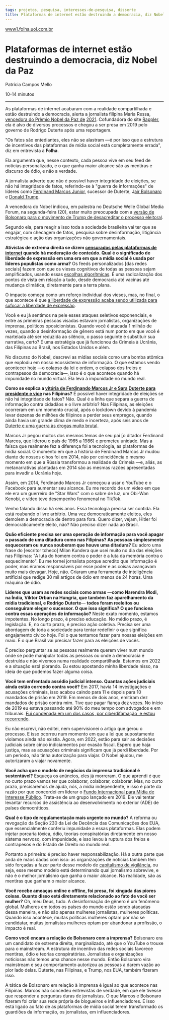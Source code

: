 ```yaml
---
tags: projetos, pesquisa, interesses-de-pesquisa, disserte
title: Plataformas de internet estão destruindo a democracia, diz Nobel da Paz
---
```


[www1.folha.uol.com.br](https://www1.folha.uol.com.br/poder/2022/06/plataformas-de-internet-estao-destruindo-a-democracia-diz-nobel-da-paz.shtml)

# Plataformas de internet estão destruindo a democracia, diz Nobel da Paz

Patrícia Campos Mello

10-14 minutos

---

As plataformas de internet acabaram com a realidade compartilhada e estão destruindo a democracia, alerta a jornalista filipina Maria Ressa, [vencedora do Prêmio Nobel da Paz de](https://www1.folha.uol.com.br/mundo/2021/10/nobel-da-paz-de-2021-vai-para-jornalistas-maria-ressa-e-dmitry-muratov.shtml) [2021](https://www1.folha.uol.com.br/mundo/2021/10/nobel-da-paz-de-2021-vai-para-jornalistas-maria-ressa-e-dmitry-muratov.shtml). Cofundadora do site [Rappler](https://www.rappler.com/), ela é alvo de diversos processos e chegou a ser presa em 2019 pelo governo de Rodrigo Duterte após uma reportagem.

"Os fatos são entediantes, eles não se alastram —é por isso que a estrutura de incentivos das plataformas de mídia social está completamente errada", diz em entrevista à **Folha**.

Ela argumenta que, nesse contexto, cada pessoa vive em seu feed de notícias personalizado, e o que ganha maior alcance são as mentiras e discurso de ódio, e não a verdade.

A jornalista adverte que não é possível haver integridade de eleições, se não há integridade de fatos, referindo-se à "guerra de informações" de líderes como [Ferdinand Marcos Junior](https://www1.folha.uol.com.br/mundo/2022/05/filho-de-ex-ditador-das-filipinas-lidera-contagem-com-folga-e-deve-se-eleger-presidente.shtml), sucessor de Duterte, J[air Bolsonaro](https://www1.folha.uol.com.br/folha-topicos/jair-bolsonaro) e [Donald Trump](https://www1.folha.uol.com.br/folha-topicos/donald-trump).

A vencedora do Nobel indicou, em palestra no Deutsche Welle Global Media Forum, na segunda-feira (20), estar muito preocupada com a [versão de Bolsonaro para o movimento de Trump de desacreditar o processo eleitoral](https://www1.folha.uol.com.br/opiniao/2021/09/bolsonaro-deve-triunfar-com-golpe-preventivo-que-trump-tentou.shtml).

Segundo ela, para reagir a isso toda a sociedade brasileira vai ter que se engajar, com checagem de fatos, pesquisa sobre desinformação, litigância estratégica e ação das organizações não governamentais.

**Ativistas de extrema direita se dizem [censurados pelas plataformas de internet](https://www1.folha.uol.com.br/poder/2022/06/defesa-da-liberdade-de-expressao-por-bolsonaro-e-armadilha-dizem-especialistas.shtml) quando há moderação de conteúdo. Qual é o significado de liberdade de expressão em uma era em que a mídia social é usada por líderes populistas como arma?** Os feeds personalizados [das redes sociais] fazem com que os vieses cognitivos de todas as pessoas sejam amplificados, usando essas [escolhas algorítmicas](https://www1.folha.uol.com.br/opiniao/2021/08/a-ditadura-do-algoritmo.shtml). É uma radicalização dos pontos de vista em relação a tudo, desde democracia até vacinas até mudança climática, diretamente para a terra plana.

O impacto começa como um reforço individual dos vieses, mas, no final, o que acontece é que [a liberdade de expressão acaba sendo utilizada para sufocar a liberdade de expressão](https://www1.folha.uol.com.br/poder/2022/06/defesa-da-liberdade-de-expressao-por-bolsonaro-e-armadilha-dizem-especialistas.shtml).

Você e eu já sentimos na pele esses ataques seletivos exponenciais, e entre as primeiras pessoas visadas estavam jornalistas, organizações de imprensa, políticos oposicionistas. Quando você é atacada 1 milhão de vezes, quando a desinformação de gênero está num ponto em que você é martelada até ser reduzida ao silêncio, o passo seguinte é substituir sua narrativa, certo? É uma estratégia que já funcionou da Crimeia à Ucrânia, das Filipinas ao Brasil, nos Estados Unidos e além.

No discurso do Nobel, descrevi as mídias sociais como uma bomba atômica que explodiu em nosso ecossistema de informação. O que estamos vendo acontecer hoje —o colapso da lei e ordem, o colapso dos freios e contrapesos da democracia—, isso é o que acontece quando há impunidade no mundo virtual. Ela leva à impunidade no mundo real.

**Como se explica a [vitória de Ferdinando Marcos Jr e Sara](https://www1.folha.uol.com.br/mundo/2022/05/filho-de-ex-ditador-das-filipinas-lidera-contagem-com-folga-e-deve-se-eleger-presidente.shtml) [Duterte para presidente e vice](https://www1.folha.uol.com.br/mundo/2022/05/filho-de-ex-ditador-das-filipinas-lidera-contagem-com-folga-e-deve-se-eleger-presidente.shtml) nas Filipinas?** É possível haver integridade de eleições se não há integridade de fatos? Não. Qual é a linha que separa a guerra de informação contra cidadãos e o livre arbítrio? Nas Filipinas, as eleições ocorreram em um momento crucial, após o lockdown devido à pandemia levar dezenas de milhões de filipinos a perder seus empregos, quando ainda havia um grande clima de medo e incerteza, após seis anos de [Duterte e uma guerra às drogas muito brutal](https://www1.folha.uol.com.br/mundo/2019/07/filipinas-deixam-de-atualizar-dados-de-mortos-em-operacoes-policiais.shtml).

Marcos Jr pegou muitos dos mesmos temas de seu pai [o ditador Ferdinand Marcos, que liderou o país de 1965 a 1986] e prometeu unidade. Mas a faísca que realmente fez a diferença foi a tecnologia, as plataformas de mídia social. O momento em que a história de Ferdinand Marcos Jr mudou diante de nossos olhos foi em 2014, não por coincidência o mesmo momento em que a Rússia transformou a realidade da Crimeia —e, aliás, as metanarrativas plantadas em 2014 são as mesmas razões apresentadas para invadir a Ucrânia hoje.

Assim, em 2014, Ferdinando Marcos Jr começou a usar o YouTube e o Facebook para aumentar seu alcance. Eu me recordo de um vídeo em que ele era um guerreiro de "Star Wars" com o sabre de luz, um Obi-Wan Kenobi, e vídeo teve desempenho fenomenal no TikTok.

Venho falando disso há seis anos. Essa tecnologia precisa ser contida. Ela está roubando o livre arbítrio. Uma vez democraticamente eleitos, eles demolem a democracia de dentro para fora. Quero dizer, vejam, Hitler foi democraticamente eleito, não? Não preciso dizer nada ao Brasil.

**Quão eficiente precisa ser uma operação de informação para você apagar o passado de uma ditadura como nas Filipinas? As pessoas simplesmente esqueceram ou nunca souberam que houve uma ditadura?** Eu adoro uma frase do [escritor tcheco] Milan Kundera que usei muito no dia das eleições nas Filipinas: "A luta do homem contra o poder é a luta da memória contra o esquecimento". Eu me tornei jornalista porque acredito que informação é poder, mas éramos responsáveis por esse poder e as coisas avançavam muito mais devagar. Hoje, não. Criaram uma ferramenta de inteligência artificial que redige 30 mil artigos de ódio em menos de 24 horas. Uma máquina de ódio.

**Líderes que usam as redes sociais como armas** —**como Narendra Modi, na Índia, Viktor Orban na Hungria, que também faz aparelhamento da mídia tradicional, e Rodrigo** **Duterte**— **todos foram reeleitos ou conseguiram eleger o sucessor. O que isso significa? O que funciona contra essas operações de informação?** Neste exato momento, estamos impotentes. No longo prazo, é preciso educação. No médio prazo, é legislação. E, no curto prazo, é preciso ação coletiva. Precisa ser uma abordagem de toda a sociedade para tentar redefinir o que significa engajamento cívico hoje. Foi o que tentamos fazer para nossas eleições em maio. É o que Brasil vai precisar fazer para as eleições de vocês.

É preciso perguntar se as pessoas realmente querem viver num mundo onde se pode manipular todas as pessoas ou onde a democracia é destruída e não vivemos numa realidade compartilhada. Estamos em 2022 e a situação está piorando. Eu estou apostando minha liberdade nisso, na ideia de que podemos fazer alguma coisa.

**Você tem enfrentado assédio judicial intenso. Quantas ações judiciais ainda estão correndo contra você?** Em 2017, havia 14 investigações e acusações criminais, isso acabou caindo para 11 e depois para 10 mandados de prisão em 2019. Em menos de dois anos, emitiram dez mandados de prisão contra mim. Tive que pagar fiança dez vezes. No início de 2019 eu estava passando até 90% do meu tempo com advogados e em tribunais. [Fui condenada em um dos casos, por ciberdifamação, e estou recorrendo](https://www1.folha.uol.com.br/mundo/2020/06/corte-declara-jornalista-filipina-premiada-culpada-de-crime-de-difamacao-virtual.shtml).

Eu não escrevi, não editei, nem supervisionei o artigo que gerou o processo. E isso ocorreu num momento em que a lei que supostamente violamos ainda não existia. Agora, em 2022, estão para sair as decisões judiciais sobre cinco indiciamentos por evasão fiscal. Espero que haja justiça, mas as acusações criminais significam que já perdi liberdade. Por um período, não tinha autorização para viajar. O Nobel ajudou, me autorizaram a viajar novamente.

**Você acha que o modelo de negócios da imprensa tradicional é sustentável?** Esqueça os anúncios, eles já morreram. O que aprendi é que no curto prazo vamos ter que colaborar, colaborar, colaborar. Mas, no curto prazo, precisaremos de ajuda, nós, a mídia independente, e isso é parte da razão por que concordei em liderar o [Fundo Internacional para Mídia de Interesse Público](https://www1.folha.uol.com.br/mundo/2021/12/insatisfacao-contra-democracia-e-desafio-do-nosso-tempo-diz-biden-em-abertura-de-cupula.shtml). Trata-se de um grupo lançado em 2019. Ele vai tentar levantar recursos de assistência ao desenvolvimento no exterior (ADE) de países democráticos.

**Qual é o tipo de regulamentação mais urgente no mundo?** A reforma ou revogação da Seção 230 da Lei de Decência das Comunicações dos EUA, que essencialmente conferiu impunidade a essas plataformas. Elas podem injetar porcaria tóxica, ódio, teorias conspiratórias diretamente em nosso sistema nervoso, com impunidade, e isso levou à ruptura dos freios e contrapesos e do Estado de Direito no mundo real.

Portanto a primeira: é preciso haver responsabilização. Há a outra parte que anda de mãos dadas com isso: as organizações de notícias também têm sido forçadas a fazer parte desse modelo de [capitalismo de vigilância](https://www1.folha.uol.com.br/mercado/2019/01/big-techs-controlam-usuarios-ao-explorar-dados-diz-autora.shtml), ou seja, esse mesmo modelo está determinando qual jornalismo sobrevive, e não é o melhor jornalismo que ganha o maior alcance. Na realidade, são as mentiras que ganham o maior alcance.

**Você recebe ameaças online e offline, foi presa, foi xingada das piores coisas. Quanto disso está diretamente relacionado ao fato de você ser mulher?** Oh, meu Deus, tudo. A desinformação de gênero é um fenômeno global. Mulheres em todos os países do mundo estão sendo atacadas dessa maneira, e não são apenas mulheres jornalistas, mulheres políticas. Quando isso acontece, muitas políticas mulheres optam por não se candidatar, muitas jornalistas mulheres optam por abandonar a profissão, o impacto é real.

**Como você encara a relação de Bolsonaro com a imprensa?** Bolsonaro era um candidato de extrema direita, marginalizado, até que o YouTube o trouxe para o mainstream. A estrutura de incentivo das redes sociais favorece mentiras, ódio e teorias conspiratórias. Jornalistas e organizações noticiosas não temos uma chance nesse mundo. Então Bolsonaro vira mainstream e seu comportamento autorizou as pessoas a darem vazão ao pior lado delas. Duterte, nas Filipinas, e Trump, nos EUA, também fizeram isso.

A tática de Bolsonaro em relação à imprensa é igual ao que acontece nas Filipinas. Marcos não concedeu entrevistas de verdade, em que ele tivesse que responder a perguntas duras de jornalistas. O que Marcos e Bolsonaro fizeram foi criar sua rede própria de blogueiros e influenciadores. E isso está ligado ao fato de as plataformas de mídia social terem transformado os guardiões da informação, os jornalistas, em influenciadores.

